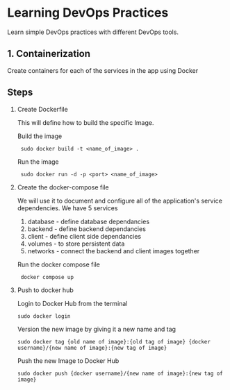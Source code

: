 # Learning DevOps Practices

Learn simple DevOps practices with different DevOps tools.


## 1. Containerization

 Create containers for each of the services in the app using Docker
 ## Steps
 1. Create Dockerfile

    This will define how to build the specific Image.

    Build the image
    ```
     sudo docker build -t <name_of_image> .
     ```
    Run the image
    ```
     sudo docker run -d -p <port> <name_of_image>
     ```
        


 2. Create the docker-compose file
     
     We will use it to document and configure all of the application's service dependencies. We have 5 services
    1. database - define database dependancies
    2. backend - define backend dependancies
    3. client - define client side dependancies
    4. volumes - to store persistent data
    5. networks - connect the backend and client images together
    
    Run the docker compose file
    ```
     docker compose up
     ```
	 
 3. Push to docker hub

    Login to Docker Hub from the terminal
      ```
      sudo docker login
      ```
    Version the new image by giving it a new name and tag
   
      ```
      sudo docker tag {old name of image}:{old tag of image} {docker username}/{new name of image}:{new tag of image}
      ```
    Push the new Image  to Docker Hub
   
      ```
      sudo docker push {docker username}/{new name of image}:{new tag of image}
      ```
 